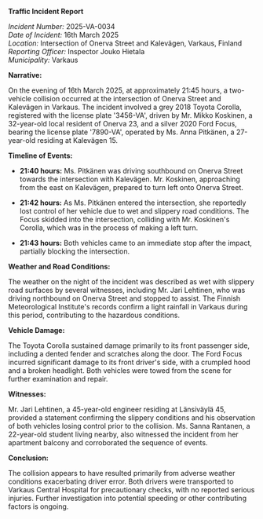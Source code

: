 **Traffic Incident Report**

*Incident Number:* 2025-VA-0034  
*Date of Incident:* 16th March 2025  
*Location:* Intersection of Onerva Street and Kalevägen, Varkaus, Finland  
*Reporting Officer:* Inspector Jouko Hietala  
*Municipality:* Varkaus  

**Narrative:**

On the evening of 16th March 2025, at approximately 21:45 hours, a two-vehicle collision occurred at the intersection of Onerva Street and Kalevägen in Varkaus. The incident involved a grey 2018 Toyota Corolla, registered with the license plate '3456-VA', driven by Mr. Mikko Koskinen, a 32-year-old local resident of Onerva 23, and a silver 2020 Ford Focus, bearing the license plate '7890-VA', operated by Ms. Anna Pitkänen, a 27-year-old residing at Kalevägen 15.

**Timeline of Events:**

- **21:40 hours:** Ms. Pitkänen was driving southbound on Onerva Street towards the intersection with Kalevägen. Mr. Koskinen, approaching from the east on Kalevägen, prepared to turn left onto Onerva Street.

- **21:42 hours:** As Ms. Pitkänen entered the intersection, she reportedly lost control of her vehicle due to wet and slippery road conditions. The Focus skidded into the intersection, colliding with Mr. Koskinen's Corolla, which was in the process of making a left turn.

- **21:43 hours:** Both vehicles came to an immediate stop after the impact, partially blocking the intersection. 

**Weather and Road Conditions:**

The weather on the night of the incident was described as wet with slippery road surfaces by several witnesses, including Mr. Jari Lehtinen, who was driving northbound on Onerva Street and stopped to assist. The Finnish Meteorological Institute's records confirm a light rainfall in Varkaus during this period, contributing to the hazardous conditions.

**Vehicle Damage:**

The Toyota Corolla sustained damage primarily to its front passenger side, including a dented fender and scratches along the door. The Ford Focus incurred significant damage to its front driver's side, with a crumpled hood and a broken headlight. Both vehicles were towed from the scene for further examination and repair.

**Witnesses:**

Mr. Jari Lehtinen, a 45-year-old engineer residing at Länsiväylä 45, provided a statement confirming the slippery conditions and his observation of both vehicles losing control prior to the collision. Ms. Sanna Rantanen, a 22-year-old student living nearby, also witnessed the incident from her apartment balcony and corroborated the sequence of events.

**Conclusion:**

The collision appears to have resulted primarily from adverse weather conditions exacerbating driver error. Both drivers were transported to Varkaus Central Hospital for precautionary checks, with no reported serious injuries. Further investigation into potential speeding or other contributing factors is ongoing.
